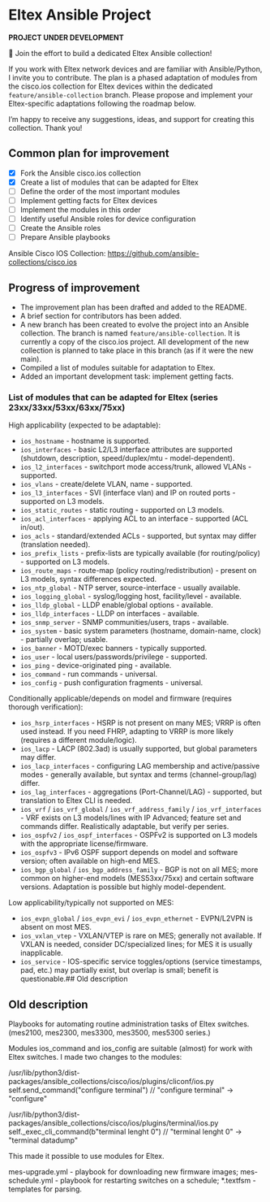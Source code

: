# Eltex Ansible Project

**PROJECT UNDER DEVELOPMENT**

🚀 Join the effort to build a dedicated Eltex Ansible collection!  

If you work with Eltex network devices and are familiar with Ansible/Python, I invite you to contribute. The plan is a
phased adaptation of modules from the cisco.ios collection for Eltex devices within the dedicated
`feature/ansible-collection` branch. Please propose and implement your Eltex-specific adaptations following the roadmap
below.

I’m happy to receive any suggestions, ideas, and support for creating this collection. Thank you!


## Common plan for improvement

- [x] Fork the Ansible cisco.ios collection
- [x] Create a list of modules that can be adapted for Eltex
- [ ] Define the order of the most important modules
- [ ] Implement getting facts for Eltex devices
- [ ] Implement the modules in this order
- [ ] Identify useful Ansible roles for device configuration
- [ ] Create the Ansible roles
- [ ] Prepare Ansible playbooks

Ansible Cisco IOS Collection: https://github.com/ansible-collections/cisco.ios

## Progress of improvement

- The improvement plan has been drafted and added to the README.
- A brief section for contributors has been added.
- A new branch has been created to evolve the project into an Ansible collection. The branch is named
  `feature/ansible-collection`. It is currently a copy of the cisco.ios project. All development of the new collection
  is planned to take place in this branch (as if it were the new main).
- Compiled a list of modules suitable for adaptation to Eltex.
- Added an important development task: implement getting facts.

### List of modules that can be adapted for Eltex (series 23xx/33xx/53xx/63xx/75xx)

High applicability (expected to be adaptable):

- `ios_hostname` - hostname is supported.
- `ios_interfaces` - basic L2/L3 interface attributes are supported (shutdown, description, speed/duplex/mtu -
  model-dependent).
- `ios_l2_interfaces` - switchport mode access/trunk, allowed VLANs - supported.
- `ios_vlans` - create/delete VLAN, name - supported.
- `ios_l3_interfaces` - SVI (interface vlan) and IP on routed ports - supported on L3 models.
- `ios_static_routes` - static routing - supported on L3 models.
- `ios_acl_interfaces` - applying ACL to an interface - supported (ACL in/out).
- `ios_acls` - standard/extended ACLs - supported, but syntax may differ (translation needed).
- `ios_prefix_lists` - prefix-lists are typically available (for routing/policy) - supported on L3 models.
- `ios_route_maps` - route-map (policy routing/redistribution) - present on L3 models, syntax differences expected.
- `ios_ntp_global` - NTP server, source-interface - usually available.
- `ios_logging_global` - syslog/logging host, facility/level - available.
- `ios_lldp_global` - LLDP enable/global options - available.
- `ios_lldp_interfaces` - LLDP on interfaces - available.
- `ios_snmp_server` - SNMP communities/users, traps - available.
- `ios_system` - basic system parameters (hostname, domain-name, clock) - partially overlap; usable.
- `ios_banner` - MOTD/exec banners - typically supported.
- `ios_user` - local users/passwords/privilege - supported.
- `ios_ping` - device-originated ping - available.
- `ios_command` - run commands - universal.
- `ios_config` - push configuration fragments - universal.

Conditionally applicable/depends on model and firmware (requires thorough verification):

- `ios_hsrp_interfaces` - HSRP is not present on many MES; VRRP is often used instead. If you need FHRP, adapting to
  VRRP is more likely (requires a different module/logic).
- `ios_lacp` - LACP (802.3ad) is usually supported, but global parameters may differ.
- `ios_lacp_interfaces` - configuring LAG membership and active/passive modes - generally available, but syntax and
  terms (channel-group/lag) differ.
- `ios_lag_interfaces` - aggregations (Port-Channel/LAG) - supported, but translation to Eltex CLI is needed.
- `ios_vrf` / `ios_vrf_global` / `ios_vrf_address_family` / `ios_vrf_interfaces` - VRF exists on L3 models/lines with IP
  Advanced; feature set and commands differ. Realistically adaptable, but verify per series.
- `ios_ospfv2` / `ios_ospf_interfaces` - OSPFv2 is supported on L3 models with the appropriate license/firmware.
- `ios_ospfv3` - IPv6 OSPF support depends on model and software version; often available on high-end MES.
- `ios_bgp_global` / `ios_bgp_address_family` - BGP is not on all MES; more common on higher-end models (MES53xx/75xx)
  and certain software versions. Adaptation is possible but highly model-dependent.

Low applicability/typically not supported on MES:

- `ios_evpn_global` / `ios_evpn_evi` / `ios_evpn_ethernet` - EVPN/L2VPN is absent on most MES.
- `ios_vxlan_vtep` - VXLAN/VTEP is rare on MES; generally not available. If VXLAN is needed, consider DC/specialized
  lines; for MES it is usually inapplicable.
- `ios_service` - IOS-specific service toggles/options (service timestamps, pad, etc.) may partially exist, but overlap
  is small; benefit is questionable.## Old description

## Old description

Playbooks for automating routine administration tasks of Eltex switches.
(mes2100, mes2300, mes3300, mes3500, mes5300 series.)

Modules ios_command and ios_config are suitable (almost) for work with Eltex switches. I made two changes to the modules:

/usr/lib/python3/dist-packages/ansible_collections/cisco/ios/plugins/cliconf/ios.py
self.send_command("configure terminal") // "configure terminal" -> "configure"

/usr/lib/python3/dist-packages/ansible_collections/cisco/ios/plugins/terminal/ios.py
self._exec_cli_command(b"terminal lenght 0") // "terminal lenght 0" -> "terminal datadump"

This made it possible to use modules for Eltex.

mes-upgrade.yml - playbook for downloading new firmware images;
mes-schedule.yml - playbook for restarting switches on a schedule;
*.textfsm - templates for parsing.

